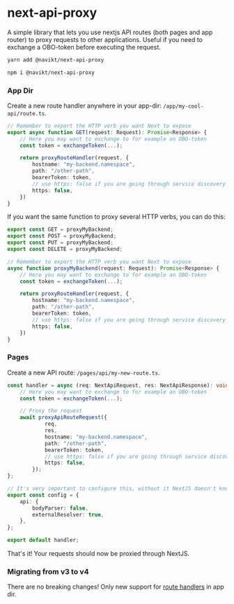 # next-api-proxy

A simple library that lets you use nextjs API routes (both pages and app router) to proxy requests to other applications. Useful if you need to exchange a OBO-token before executing the request.

```bash
yarn add @navikt/next-api-proxy
```

```bash
npm i @navikt/next-api-proxy
```

### App Dir

Create a new route handler anywhere in your app-dir: `/app/my-cool-api/route.ts`.

```ts
// Remember to export the HTTP verb you want Next to expose
export async function GET(request: Request): Promise<Response> {
    // Here you may want to exchange to for example an OBO-token
    const token = exchangeToken(...);

    return proxyRouteHandler(request, {
        hostname: "my-backend.namespace",
        path: "/other-path",
        bearerToken: token,
        // use https: false if you are going through service discovery
        https: false,
    })
}
```

If you want the same function to proxy several HTTP verbs, you can do this:

```ts
export const GET = proxyMyBackend;
export const POST = proxyMyBackend;
export const PUT = proxyMyBackend;
export const DELETE = proxyMyBackend;

// Remember to export the HTTP verb you want Next to expose
async function proxyMyBackend(request: Request): Promise<Response> {
    // Here you may want to exchange to for example an OBO-token
    const token = exchangeToken(...);

    return proxyRouteHandler(request, {
        hostname: "my-backend.namespace",
        path: "/other-path",
        bearerToken: token,
        // use https: false if you are going through service discovery
        https: false,
    })
}
```

### Pages

Create a new API route: `/pages/api/my-new-route.ts`.

```ts
const handler = async (req: NextApiRequest, res: NextApiResponse): void => {
    // Here you may want to exchange to for example an OBO-token
    const token = exchangeToken(...);

    // Proxy the request
    await proxyApiRouteRequest({
            req,
            res,
            hostname: "my-backend.namespace",
            path: "/other-path",
            bearerToken: token,
            // use https: false if you are going through service discovery
            https: false,
        });
};

// It's very important to configure this, without it NextJS doesn't know we are handling the request on "our terms".
export const config = {
    api: {
        bodyParser: false,
        externalResolver: true,
    },
};

export default handler;
```

That's it! Your requests should now be proxied through NextJS.

### Migrating from v3 to v4

There are no breaking changes! Only new support for [route handlers](https://nextjs.org/docs/app/building-your-application/routing/route-handlers) in app dir.
